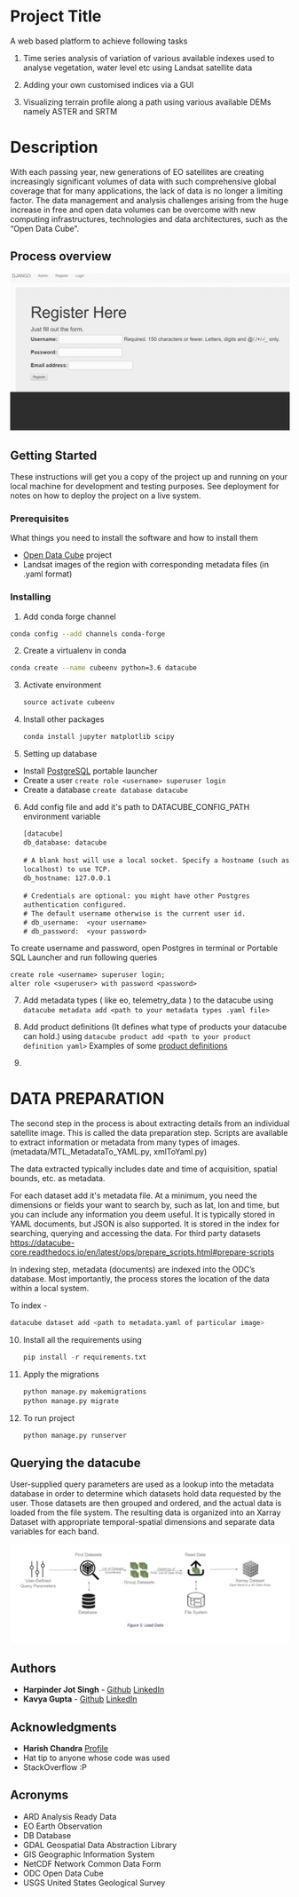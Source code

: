 # Project Title

A web based platform to achieve following tasks

1. Time series analysis of variation of various available indexes used to analyse vegetation, water level etc using Landsat satellite data

2. Adding your own customised indices via a GUI

3. Visualizing terrain profile along a path using various available DEMs namely ASTER and SRTM

# Description
With each passing year, new generations of EO satellites are creating increasingly significant volumes of data with such comprehensive global coverage that for many applications, the lack of data is no longer a limiting factor. 
The data management and analysis challenges arising from the huge increase in free and open data volumes can be overcome with new computing infrastructures, technologies and data architectures, such as the “Open Data Cube”.

## Process overview

![Process](./process.gif)

## Getting Started

These instructions will get you a copy of the project up and running on your local machine for development and testing purposes. See deployment for notes on how to deploy the project on a live system.

### Prerequisites

What things you need to install the software and how to install them

* [Open Data Cube](https://datacube-core.readthedocs.io/en/latest/) project 
* Landsat images of the region with corresponding metadata files (in .yaml format)


### Installing

1. Add conda forge channel

```sh
conda config --add channels conda-forge
```    

2. Create a virtualenv in conda
```sh
conda create --name cubeenv python=3.6 datacube
```
3. Activate environment

    ```python
    source activate cubeenv
    ```

4. Install other packages

    ```python
    conda install jupyter matplotlib scipy
    ```

5. Setting up database
* Install [PostgreSQL](https://sourceforge.net/projects/postgresqlportable/) portable launcher
* Create a user 
    `create role <username> superuser login`
* Create a database 
    `create database datacube`

6. Add config file and add it's path to DATACUBE_CONFIG_PATH environment variable
    
    ```
    [datacube]
    db_database: datacube

    # A blank host will use a local socket. Specify a hostname (such as localhost) to use TCP.
    db_hostname: 127.0.0.1

    # Credentials are optional: you might have other Postgres authentication configured.
    # The default username otherwise is the current user id.
    # db_username:  <your username>
    # db_password:  <your password>
    ```

To create username and password, open Postgres in terminal or Portable SQL Launcher and run following queries

```
create role <username> superuser login;
alter role <superuser> with password <password>
```

7. Add metadata types ( like eo, telemetry_data ) to the datacube using `datacube metadata add <path to your metadata types .yaml file>`

8. Add product definitions (It defines what type of products your datacube can hold.) using `datacube product add <path to your product definition yaml>`
    Examples of some [product definitions](https://github.com/opendatacube/datacube-core/tree/develop/docs/config_samples/dataset_types)

9. 
# DATA PREPARATION

The second step in the process is about extracting details from an individual satellite image. This is called the data preparation step. 
Scripts are available to extract information or metadata from many types of images. (metadata/MTL_MetadataTo_YAML.py, xmlToYaml.py)

The data extracted typically includes date and time of acquisition, spatial bounds, etc. as metadata. 

For each dataset add it's metadata file. At a minimum, you need the dimensions or fields your want to search by, such as lat, lon and time, but you can include any information you deem useful.
It is typically stored in YAML documents, but JSON is also supported. It is stored in the index for searching, querying and accessing the data.
For third party datasets https://datacube-core.readthedocs.io/en/latest/ops/prepare_scripts.html#prepare-scripts

In indexing step, metadata (documents) are indexed into the ODC’s database. Most importantly, the
process stores the location of the data within a local system. 

To index - 

```python
datacube dataset add <path to metadata.yaml of particular image>
```

10. Install all the requirements using 
    ```python
    pip install -r requirements.txt
    ```

11. Apply the migrations

    ```python
    python manage.py makemigrations
    python manage.py migrate
    ```
12. To run project

    ```python
    python manage.py runserver
    ```

## Querying the datacube
User-supplied query parameters are used as a lookup into the metadata database in order to determine which datasets hold data requested by the user. Those datasets are then grouped and ordered, and the actual data is loaded from the file system.
The resulting data is organized into an Xarray Dataset with appropriate temporal-spatial dimensions and separate data variables for each band.

![Querying Process](./query.png?raw=true "Querying the datacube")


## Authors

* **Harpinder Jot Singh** - [Github](https://github.com/HarpinderJotSingh) [LinkedIn](https://in.linkedin.com/in/harpinder-jot-singh-248b92155)
* **Kavya Gupta** - [Github](https://github.com/kavyagupta1107) [LinkedIn](https://in.linkedin.com/in/kavya-gupta-57530516b)

## Acknowledgments

* **Harish Chandra** [Profile](https://www.iirs.gov.in/Dr.Harish.C.Karnatak-profile) 
* Hat tip to anyone whose code was used
* StackOverflow :P


## Acronyms
- ARD                 Analysis Ready Data
- EO                  Earth Observation
- DB                  Database
- GDAL                Geospatial Data Abstraction Library
- GIS                 Geographic Information System
- NetCDF              Network Common Data Form
- ODC                 Open Data Cube
- USGS                United States Geological Survey
